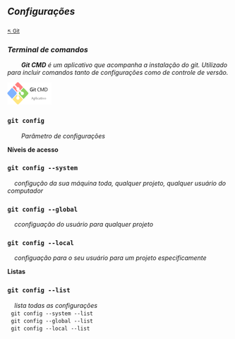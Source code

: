 ## *Configurações*

<sub>[:arrow_upper_left: Git](readme.md)<sub>

### *Terminal de comandos*

&nbsp;&nbsp;&nbsp;&nbsp;&nbsp;&nbsp;&nbsp;&nbsp;***Git CMD** é um aplicativo que acompanha a instalação do git.* *Utilizado para incluir comandos tanto de configurações como de controle de versão.*

<img src="../../imgs/git-cmd-bash-icon.png?raw=true" width="100" height="50" />

### **`git config`** 

&nbsp;&nbsp;&nbsp;&nbsp;&nbsp;&nbsp;&nbsp;&nbsp;*Parâmetro de configurações*

**Níveis de acesso** 

### `git config --system` 
&nbsp;&nbsp;&nbsp;&nbsp;*configução da sua máquina toda, qualquer projeto, qualquer usuário do computador*
### `git config --global` 
&nbsp;&nbsp;&nbsp;&nbsp;*cconfiguação do usuário para qualquer projeto*
### `git config --local` 
&nbsp;&nbsp;&nbsp;&nbsp;*configuação para o seu usuário para um projeto especificamente*

**Listas**

### `git config --list`
&nbsp;&nbsp;&nbsp;&nbsp;*lista todas as configurações*<br/>&nbsp;&nbsp;`git config --system --list`
<br/>&nbsp;&nbsp;`git config --global --list`<br/>&nbsp;&nbsp;`git config --local --list`